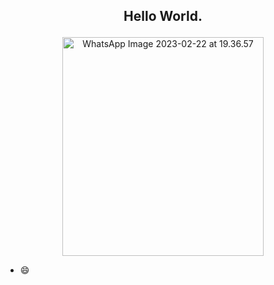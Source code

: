 ## <p align="center">Hello World.</p>

<p align="center">
<img src="https://live.staticflickr.com/65535/52704603916_5bff52af6d_o.jpg" width="322" height="350" alt="WhatsApp Image 2023-02-22 at 19.36.57">
</p>


<!--
**dyzzta/dyzzta** is a ✨ _special_ ✨ repository because its `README.md` (this file) appears on your GitHub profile.

Here are some ideas to get you started:

- 🔭 I’m currently working on ...
- 🌱 I’m currently learning ...
- 👯 I’m looking to collaborate on ...
- 🤔 I’m looking for help with ...
- 💬 Ask me about ...
- 📫 How to reach me: ...

-->

- 😄 
